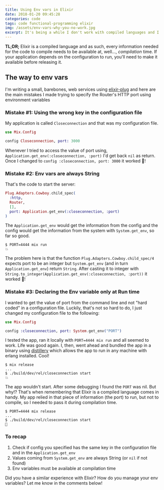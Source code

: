 ```yaml
---
title: Using Env vars in Elixir
date: 2018-01-20 09:45:28
categories: code
tags: code functional-programming elixir
img: /assets/env-vars-why-you-no-work.jpg
excerpt: It's being a while I don't work with compiled languages and I forgot Elixir is one of them.
---
```


**TL;DR;** Elixir is a compiled language and as such, every information needed for the code to compile needs to be available at, well..., _compilation_ time. If your application depends on the configuration to run, you'll need to make it available before releasing it.

## The way to env vars

I'm writing a small, barebones, web services using [elixir-plug][08801380] and here are the main mistakes I made trying to specify the Router's HTTP port using environment variables

### Mistake \#1: Using the wrong key in the configuration file
My application is called `Closeconnection` and that was my configuration file.

```elixir
use Mix.Config

config Closeconnection, port: 3000
```

Whenever I tried to access the value of port using, `Application.get_env(:closeconnection, :port)` I'd get back `nil` as return. Once I changed to `config :closeconnection, port: 3000` it worked 🎉!

### Mistake \#2: Env vars are always String

That's the code to start the server:

```elixir
Plug.Adapters.Cowboy.child_spec(
  :http,
  Router,
  [],
  port: Application.get_env(:closeconnection, :port)
)
```

The `Application.get_env` would get the information from the config and the config would get the information from the system with `System.get_env`, so far so good.

```none
$ PORT=4444 mix run
💥
```

The problem here is that the function `Plug.Adapters.Cowboy.child_spec/4` expects port to be an integer but `System.get_env` (and in turn `Application.get_env`) return `String`. After casting it to integer with `String.to_integer(Application.get_env(:closeconnection, :port))` it worked 🎉!


### Mistake \#3: Declaring the Env variable only at Run time
I wanted to get the value of port from the command line and not "hard coded" in a configuration file. Luckily, that's not so hard to do, I just changed my configuration file to the following:

```elixir
use Mix.Config

config :closeconnection, port: System.get_env("PORT")
```

I tested the app, ran it locally with `PORT=4444 mix run` and all seemed to work. Life was good again. I, then, went ahead and bundled the app in a binary using [distillery][6d3aab3c] which allows the app to run in any machine with erlang installed. Cool!

```none
$ mix release
...
$ ./build/dev/rel/closeconnection start
💥
```

The app wouldn't start. After some debugging I found the `PORT` was nil. But why!? That's when remembering that Elixir is a compiled language comes in handy. My app relied in that piece of information (the port) to run, but not to compile, so I needed to pass it during compilation time.

```none
$ PORT=4444 mix release
...
$ ./build/dev/rel/closeconnection start
🎉
```


### To recap

1. Check if config you specified has the same key in the configuration file and in the `Application.get_env`
2. Values coming from `System.get_env` are always String (or `nil` if not found)
3. Env variables must be available at compilation time

Did you have a similar experience with Elixir? How do you manage your env variables? Let me know in the comments below!

  [08801380]: https://github.com/elixir-plug/plug "elixir-plug github"
  [6d3aab3c]: https://github.com/bitwalker/distillery "distillery github"
